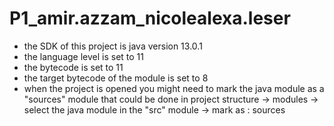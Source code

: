 # P1_amir.azzam_nicolealexa.leser
<ul>
<li> the SDK of this project is java version 13.0.1 <br/>
<li> the language level is set to 11 <br/>
<li> the bytecode is set to 11 <br/>
<li> the target bytecode of the module is set to 8 <br/>
<li> when the project is opened you might need to mark the java module as a "sources" module that could be done in 
        project structure -> modules -> select the java module in the "src" module -> mark as : sources
</ul>
